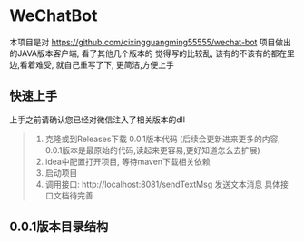 # WeChatBot

本项目是对 https://github.com/cixingguangming55555/wechat-bot 项目做出的JAVA版本客户端, 看了其他几个版本的 觉得写的比较乱, 该有的不该有的都在里边,看着难受, 就自己重写了下, 更简洁,方便上手

## 快速上手

上手之前请确认您已经对微信注入了相关版本的dll

> 1. 克隆或到Releases下载 0.0.1版本代码  (后续会更新进来更多的内容, 0.0.1版本是最原始的代码,读起来更容易,更好知道怎么去扩展)
> 2. idea中配置打开项目, 等待maven下载相关依赖
> 3. 启动项目
> 4. 调用接口: http://localhost:8081/sendTextMsg 发送文本消息 具体接口文档待完善



## 0.0.1版本目录结构
